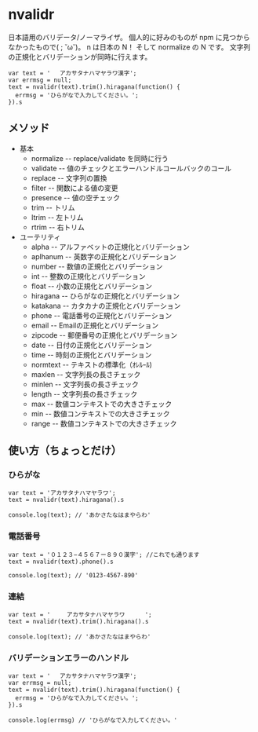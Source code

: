 
nvalidr
================================

日本語用のバリデータ/ノーマライザ。
個人的に好みのものが npm に見つからなかったもので( ; ˘ω˘)。
n は日本の N！ そして normalize の N です。
文字列の正規化とバリデーションが同時に行えます。


    var text = '　 アカサタナハマヤラワ漢字';
    var errmsg = null;
    text = nvalidr(text).trim().hiragana(function() {
      errmsg = 'ひらがなで入力してください。';
    }).s

## メソッド

* 基本
    * normalize  --  replace/validate を同時に行う
    * validate  -- 値のチェックとエラーハンドルコールバックのコール
    * replace -- 文字列の置換
    * filter  -- 関数による値の変更
    * presence -- 値の空チェック
    * trim -- トリム
    * ltrim -- 左トリム
    * rtrim -- 右トリム
* ユーテリティ
    * alpha -- アルファベットの正規化とバリデーション
    * aplhanum -- 英数字の正規化とバリデーション
    * number -- 数値の正規化とバリデーション
    * int -- 整数の正規化とバリデーション
    * float -- 小数の正規化とバリデーション
    * hiragana -- ひらがなの正規化とバリデーション
    * katakana -- カタカナの正規化とバリデーション
    * phone -- 電話番号の正規化とバリデーション
    * email -- Emailの正規化とバリデーション
    * zipcode -- 郵便番号の正規化とバリデーション
    * date -- 日付の正規化とバリデーション
    * time -- 時刻の正規化とバリデーション
    * normtext -- テキストの標準化（ｵﾚﾙｰﾙ)
    * maxlen -- 文字列長の長さチェック
    * minlen -- 文字列長の長さチェック
    * length -- 文字列長の長さチェック
    * max -- 数値コンテキストでの大きさチェック
    * min -- 数値コンテキストでの大きさチェック
    * range -- 数値コンテキストでの大きさチェック



## 使い方（ちょっとだけ）

### ひらがな

    var text = 'アカサタナハマヤラワ';
    text = nvalidr(text).hiragana().s

    console.log(text); // 'あかさたなはまやらわ'


### 電話番号

    var text = '０１２３−４５６７ー８９０漢字'; //これでも通ります
    text = nvalidr(text).phone().s

    console.log(text); // '0123-4567-890'


### 連結

    var text = ' 　	アカサタナハマヤラワ	  　';
    text = nvalidr(text).trim().hiragana().s

    console.log(text); // 'あかさたなはまやらわ'


### バリデーションエラーのハンドル

    var text = '　 アカサタナハマヤラワ漢字';
    var errmsg = null;
    text = nvalidr(text).trim().hiragana(function() {
      errmsg = 'ひらがなで入力してください。';
    }).s

    console.log(errmsg) // 'ひらがなで入力してください。'


